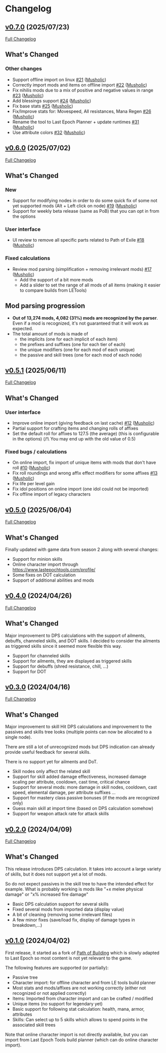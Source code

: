 # Changelog

## [v0.7.0](https://github.com/Musholic/PathOfBuildingForLastEpoch/tree/v0.7.0) (2025/07/23)

[Full Changelog](https://github.com/Musholic/LastEpochPlanner/compare/v0.6.0...v0.7.0)

<!-- Release notes generated using configuration in .github/release.yml at dev -->

## What's Changed
### Other changes
- Support offline import on linux [\#21](https://github.com/Musholic/LastEpochPlanner/pull/21) ([Musholic](https://github.com/Musholic))
- Correctly import mods and items on offline import [\#22](https://github.com/Musholic/LastEpochPlanner/pull/22) ([Musholic](https://github.com/Musholic))
- Fix nihilis mods due to a mix of positive and negative values in range [\#23](https://github.com/Musholic/LastEpochPlanner/pull/23) ([Musholic](https://github.com/Musholic))
- Add blessings support [\#24](https://github.com/Musholic/LastEpochPlanner/pull/24) ([Musholic](https://github.com/Musholic))
- Fix base stats [\#25](https://github.com/Musholic/LastEpochPlanner/pull/25) ([Musholic](https://github.com/Musholic))
- Fix/Improve stats for: Movespeed, All resistances, Mana Regen [\#26](https://github.com/Musholic/LastEpochPlanner/pull/26) ([Musholic](https://github.com/Musholic))
- Rename the tool to Last Epoch Planner + update runtimes [\#31](https://github.com/Musholic/LastEpochPlanner/pull/31) ([Musholic](https://github.com/Musholic))
- Use attribute colors [\#32](https://github.com/Musholic/LastEpochPlanner/pull/32) ([Musholic](https://github.com/Musholic))



## [v0.6.0](https://github.com/Musholic/LastEpochPlanner/tree/v0.6.0) (2025/07/02)

[Full Changelog](https://github.com/Musholic/LastEpochPlanner/compare/v0.5.1...v0.6.0)

## What's Changed
### New
- Support for modifying nodes in order to do some quick fix of some not yet supported mods (Alt + Left click on node) [\#19](https://github.com/Musholic/LastEpochPlanner/pull/19) ([Musholic](https://github.com/Musholic))
- Support for weekly beta release (same as PoB) that you can opt in from the options

### User interface
- UI review to remove all specific parts related to Path of Exile [\#18](https://github.com/Musholic/LastEpochPlanner/pull/18) ([Musholic](https://github.com/Musholic))

### Fixed calculations
- Review mod parsing (simplification + removing irrelevant mods) [\#17](https://github.com/Musholic/LastEpochPlanner/pull/17) ([Musholic](https://github.com/Musholic))
  - Add the support of a bit more mods
  - Add a slider to set the range of all mods of all items (making it easier to compare builds from LETools)

## Mod parsing progression
* **Out of 13,274 mods, 4,082 (31%) mods are recognized by the parser**. Even if a mod is recognized, it's not guaranteed that it will work as expected.
* The total amount of mods is made of
    * the implicits (one for each implicit of each item)
    * the prefixes and suffixes (one for each tier of each)
    * the unique modifiers (one for each mod of each unique)
    * the passive and skill trees (one for each mod of each node)


## [v0.5.1](https://github.com/Musholic/LastEpochPlanner/tree/v0.5.1) (2025/06/11)

[Full Changelog](https://github.com/Musholic/LastEpochPlanner/compare/v0.5.0...v0.5.1)

## What's Changed
### User interface
- Improve online import (giving feedback on last cache) [\#12](https://github.com/Musholic/LastEpochPlanner/pull/12) ([Musholic](https://github.com/Musholic))
- Partial support for crafting items and changing rolls of affixes
- Set the default roll for affixes to 127.5 (the average) (this is configurable in the options) (/!\ You may end up with the old value of 0.5)

### Fixed bugs / calculations
- On online import, fix import of unique items with mods that don't have roll [\#10](https://github.com/Musholic/LastEpochPlanner/pull/10) ([Musholic](https://github.com/Musholic))
- Fix roll roundings and wrong affix effect modifiers for some affixes [\#13](https://github.com/Musholic/LastEpochPlanner/pull/13) ([Musholic](https://github.com/Musholic))
- Fix life per level gain
- Fix idol positions on online import (one idol could not be imported)
- Fix offline import of legacy characters


## [v0.5.0](https://github.com/Musholic/LastEpochPlanner/tree/v0.5.0) (2025/06/04)

[Full Changelog](https://github.com/Musholic/LastEpochPlanner/compare/v0.4.0...v0.5.0)

## What's Changed

Finally updated with game data from season 2 along with several changes:

* Support for minion skills
* Online character import through https://www.lastepochtools.com/profile/
* Some fixes on DOT calculation
* Support of additional abilities and mods

## [v0.4.0](https://github.com/Musholic/LastEpochPlanner/tree/v0.4.0) (2024/04/26)

[Full Changelog](https://github.com/Musholic/LastEpochPlanner/compare/v0.3.0...v0.4.0)

## What's Changed
Major improvement to DPS calculations with the support of ailments, debuffs, channeled skills, and DOT skills. I decided to consider the ailments as triggered skills since it seemed more flexible this way.

* Support for channeled skills
* Support for ailments, they are displayed as triggered skills
* Support for debuffs (shred resistance, chill, ...)
* Support for DOT

## [v0.3.0](https://github.com/Musholic/LastEpochPlanner/tree/v0.3.0) (2024/04/16)

[Full Changelog](https://github.com/Musholic/LastEpochPlanner/compare/v0.2.0...v0.3.0)

## What's Changed
Major improvement to skill Hit DPS calculations and improvement to the passives and skills tree looks (multiple points can now be allocated to a single node).

There are still a lot of unrecognized mods but DPS indication can already provide useful feedback for several skills.

There is no support yet for ailments and DoT.

* Skill nodes only affect the related skill
* Support for skill added damage effectiveness, increased damage scaling per attribute, cooldown, cast time, critical chance
* Support for several mods: more damage in skill nodes, cooldown, cast speed, elemental damage, per attribute suffixes ...
* Support for mastery class passive bonuses (if the mods are recognized only)
* Guess main skill at import time (based on DPS calculation somehow)
* Support for weapon attack rate for attack skills

## [v0.2.0](https://github.com/Musholic/LastEpochPlanner/tree/v0.2.0) (2024/04/09)

[Full Changelog](https://github.com/Musholic/LastEpochPlanner/compare/v0.1.0...v0.2.0)

## What's Changed
This release introduces DPS calculation. It takes into account a large variety of skills, but it does not support yet a lot of mods.

So do not expect passives in the skill tree to have the intended effect for example. What is probably working is mods like "+x melee physical damage" or "x% increased fire damage"

* Basic DPS calculation support for several skills
* Fixed several mods from imported data (display value)
* A bit of cleaning (removing some irrelevant files)
* A few minor fixes (save/load fix, display of damage types in breakdown,...)

## [v0.1.0](https://github.com/Musholic/LastEpochPlanner/tree/v0.1.0) (2024/04/02)
First release, it started as a fork of [Path of Building](https://github.com/PathOfBuildingCommunity/PathOfBuilding) which is slowly adapted to Last Epoch so most content is not yet relevant to the game.

The following features are supported (or partially):
* Passive tree
* Character import: for offline character and from LE tools build planner
* Most stats and mods/affixes are not working correctly (either not recognized or not applied correctly)
* Items: Imported from character import and can be crafted / modified
* Unique items (no support for legendary yet)
* Basic support for following stat calculation: health, mana, armor, attributes
* Skills: Can select up to 5 skills which allows to spend points in the associated skill trees

Note that online character import is not directly available, but you can import from Last Epoch Tools build planner (which can do online character import). 
